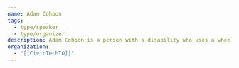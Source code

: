 ```yaml
---
name: Adam Cohoon
tags:
  - type/speaker
  - type/organizer
description: Adam Cohoon is a person with a disability who uses a wheelchair, he has spastic CP and that is what makes using the subway hard for him. He is an advocate with TTCriders and is also a core organizer at CivicTechTO. He closely tracks decisions and reports at the TTC Board. He is a former ACAT member (Advisory Committee on Accessible Transit).
organization:
  - "[[CivicTechTO]]"
---
```

